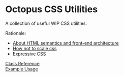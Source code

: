 # Octopus CSS Utilities

A collection of useful WIP CSS utilities.

Rationale:

*   [About HTML semantics and front-end architecture](http://nicolasgallagher.com/about-html-semantics-front-end-architecture/)
*   [How not to scale css](https://gist.github.com/mrmrs/5d6c3bf60a9ff410fcec)
*   [Expressive CSS](http://johnpolacek.github.io/expressive-css/)

[Class Reference](https://github.com/octopuscreative/scss-util/wiki)  
[Example Usage](http://octopuscreative.github.io/scss-util/index.html)
